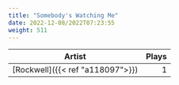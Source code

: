 ```yaml
---
title: "Somebody's Watching Me"
date: 2022-12-08/2022T07:23:55
weight: 511
---
```




 Artist | Plays 
----- | -----:
[Rockwell]({{< ref "a118097">}}) | 1
